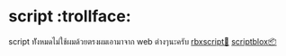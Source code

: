 # script :trollface:
script ทัังหมดไม่ใช้ผมด้วยตรงผมเอามาจาก web ต่างๆนะครับ
[rbxscript📗](https://rbxscript.com/) [scriptblox📦](https://scriptblox.com/)
